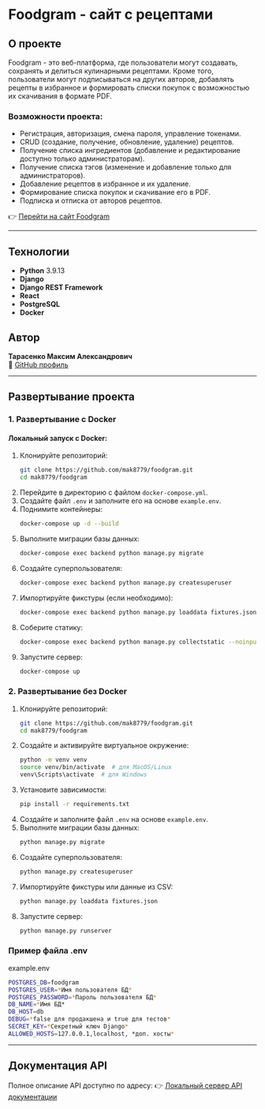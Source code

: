 # Foodgram - сайт с рецептами

## О проекте
Foodgram - это веб-платформа, где пользователи могут создавать, сохранять и делиться кулинарными рецептами. Кроме того, пользователи могут подписываться на других авторов, добавлять рецепты в избранное и формировать списки покупок с возможностью их скачивания в формате PDF.

### Возможности проекта:
- Регистрация, авторизация, смена пароля, управление токенами.
- CRUD (создание, получение, обновление, удаление) рецептов.
- Получение списка ингредиентов (добавление и редактирование доступно только администраторам).
- Получение списка тэгов (изменение и добавление только для администраторов).
- Добавление рецептов в избранное и их удаление.
- Формирование списка покупок и скачивание его в PDF.
- Подписка и отписка от авторов рецептов.

👉 [Перейти на сайт Foodgram](https://foodgramic.sytes.net)

---

## Технологии
- **Python** 3.9.13
- **Django**
- **Django REST Framework**
- **React**
- **PostgreSQL**
- **Docker**

## Автор
**Тарасенко Максим Александрович**  
📌 [GitHub профиль](https://github.com/mak8779)

---

## Развертывание проекта
### 1. Развертывание с Docker
#### Локальный запуск с Docker:
1. Клонируйте репозиторий:
   ```bash
   git clone https://github.com/mak8779/foodgram.git
   cd mak8779/foodgram
   ```
2. Перейдите в директорию с файлом `docker-compose.yml`.
3. Создайте файл `.env` и заполните его на основе `example.env`.
4. Поднимите контейнеры:
   ```bash
   docker-compose up -d --build
   ```
5. Выполните миграции базы данных:
   ```bash
   docker-compose exec backend python manage.py migrate
   ```
6. Создайте суперпользователя:
   ```bash
   docker-compose exec backend python manage.py createsuperuser
   ```
7. Импортируйте фикстуры (если необходимо):
   ```bash
   docker-compose exec backend python manage.py loaddata fixtures.json
   ```
8. Соберите статику:
   ```bash
   docker-compose exec backend python manage.py collectstatic --noinput
   ```
9. Запустите сервер:
   ```bash
   docker-compose up
   ```

### 2. Развертывание без Docker
1. Клонируйте репозиторий:
   ```bash
   git clone https://github.com/mak8779/foodgram.git
   cd mak8779/foodgram
   ```
2. Создайте и активируйте виртуальное окружение:
   ```bash
   python -m venv venv
   source venv/bin/activate  # для MacOS/Linux
   venv\Scripts\activate  # для Windows
   ```
3. Установите зависимости:
   ```bash
   pip install -r requirements.txt
   ```
4. Создайте и заполните файл `.env` на основе `example.env`.
5. Выполните миграции базы данных:
   ```bash
   python manage.py migrate
   ```
6. Создайте суперпользователя:
   ```bash
   python manage.py createsuperuser
   ```
7. Импортируйте фикстуры или данные из CSV:
   ```bash
   python manage.py loaddata fixtures.json
   ```
8. Запустите сервер:
   ```bash
   python manage.py runserver
   ```

### Пример файла .env
example.env
```bash
POSTGRES_DB=foodgram
POSTGRES_USER=*Имя пользователя БД*
POSTGRES_PASSWORD=*Пароль пользователя БД*
DB_NAME=*Имя БД*
DB_HOST=db
DEBUG=*false для продакшена и true для тестов*
SECRET_KEY=*Секретный ключ Django*
ALLOWED_HOSTS=127.0.0.1,localhost, *доп. хосты*
```

---

## Документация API
Полное описание API доступно по адресу:
👉 [Локальный сервер API документации](http://127.0.0.1:8000/api/docs/)

